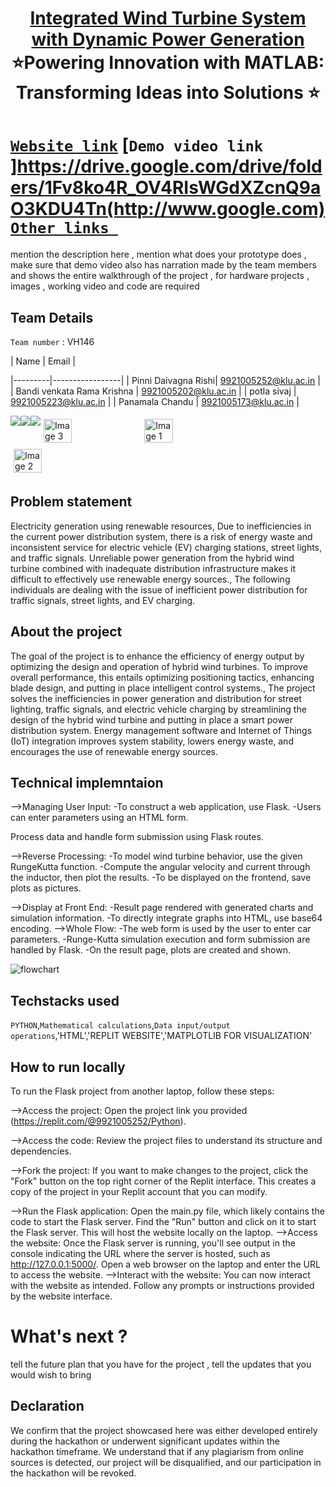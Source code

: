 <h1 align="center" style="border-bottom: none">
    <b>
        <a href="https://www.google.com"> Integrated Wind Turbine System with Dynamic Power Generation </a><br>
    </b>
    ⭐️Powering Innovation with MATLAB: Transforming Ideas into Solutions ⭐️ <br>
</h1>

# [`Website link`](https://7f8ac6f0-1594-4b21-bcf7-6334f88d3913-00-2aq00vlzv3606.sisko.replit.dev/)  [`Demo video link `]https://drive.google.com/drive/folders/1Fv8ko4R_OV4RIsWGdXZcnQ9aO3KDU4Tn(http://www.google.com) [`Other links `](http://www.google.com) 
mention the description here , mention what does your prototype does  , make sure that demo video also has narration made by the team members and shows the entire walkthrough of the project , for hardware projects , images , working video and code are required
## Team Details
`Team number` : VH146

| Name    | Email           |

|---------|-----------------|
| Pinni Daivagna Rishi| 9921005252@klu.ac.in |
| Bandi venkata Rama Krishna | 9921005202@klu.ac.in |
| potla sivaj | 9921005223@klu.ac.in |
| Panamala Chandu | 9921005173@klu.ac.in |

<div style="display: flex; flex-wrap: wrap;">
    <img src="https://photos.app.goo.gl/5oDtXPsccxyDnK346;">
    <img src="https://photos.app.goo.gl/c7jA6vCNqjFTu5Eo6;">
    <img src="https://photos.app.goo.gl/LaQqpzM7v9jupKXV8;">
    <img src="https://encrypted-tbn0.gstatic.com/images?q=tbn:ANd9GcSEwduQ50DEm_tr94tfGWHqAYzzvjb_5oS6ULmejCN2pBlolGfTv8wTwaa64fnt1GThiDc" alt="Image 3" style="width: 30%; margin: 5px;">
       <img src="https://static.vecteezy.com/system/resources/previews/013/688/865/non_2x/modern-color-and-geometric-banner-design-template-on-the-background-of-the-mobile-phone-mobile-modern-poster-marketing-special-offer-promotion-smartphone-mockup-vector.jpg" alt="Image 1" style="width: 30%; margin: 5px;">
    <img src="https://encrypted-tbn0.gstatic.com/images?q=tbn:ANd9GcSECH9uhvdGq0EP6QqG8lzAyjz1F-6V5RyMZrjBGmoIbP5diPgG53mWePJ9RlWVbJuVWCo&usqp=CAU" alt="Image 2" style="width: 30%; margin: 5px;">
</div>

## Problem statement 
Electricity generation using renewable resources, Due to inefficiencies in the current power distribution system, there is a risk of energy waste and inconsistent service for electric vehicle (EV) charging stations, street lights, and traffic signals. Unreliable power generation from the hybrid wind turbine combined with inadequate distribution infrastructure makes it difficult to effectively use renewable energy sources., The following individuals are dealing with the issue of inefficient power distribution for traffic signals, street lights, and EV charging.
## About the project
The goal of the project is to enhance the efficiency of energy output by optimizing the design and operation of hybrid wind turbines. To improve overall performance, this entails optimizing positioning tactics, enhancing blade design, and putting in place intelligent control systems., The project solves the inefficiencies in power generation and distribution for street lighting, traffic signals, and electric vehicle charging by streamlining the design of the hybrid wind turbine and putting in place a smart power distribution system. Energy management software and Internet of Things (IoT) integration improves system stability, lowers energy waste, and encourages the use of renewable energy sources.
## Technical implemntaion 
-->Managing User Input:
-To construct a web application, use Flask.
-Users can enter parameters using an HTML form.

Process data and handle form submission using Flask routes.

-->Reverse Processing:
-To model wind turbine behavior, use the given RungeKutta function.
-Compute the angular velocity and current through the inductor, then plot the results.
-To be displayed on the frontend, save plots as pictures.

-->Display at Front End:
-Result page rendered with generated charts and simulation information.
-To directly integrate graphs into HTML, use base64 encoding.
-->Whole Flow:
-The web form is used by the user to enter car parameters.
-Runge-Kutta simulation execution and form submission are handled by Flask.
-On the result page, plots are created and shown.


![flowchart](https://encrypted-tbn0.gstatic.com/images?q=tbn:ANd9GcSm5X9E8h0kftXOW2B9jORBskdXF12pFKOX_Q&usqp=CAU)

## Techstacks used 
`PYTHON`,`Mathematical calculations`,`Data input/output operations`,'HTML','REPLIT WEBSITE','MATPLOTLIB FOR VISUALIZATION'

## How to run locally 
To run the Flask project from another laptop, follow these steps:

-->Access the project: Open the project link you provided (https://replit.com/@9921005252/Python).

-->Access the code: Review the project files to understand its structure and dependencies.

-->Fork the project: If you want to make changes to the project, click the "Fork" button on the top right corner of the Replit interface. This creates a copy of the project in your Replit account that you can modify.

-->Run the Flask application:
Open the main.py file, which likely contains the code to start the Flask server.
Find the "Run" button and click on it to start the Flask server. This will host the website locally on the laptop.
-->Access the website:
Once the Flask server is running, you'll see output in the console indicating the URL where the server is hosted, such as http://127.0.0.1:5000/.
Open a web browser on the laptop and enter the URL to access the website.
-->Interact with the website:
You can now interact with the website as intended. Follow any prompts or instructions provided by the website interface.

# What's next ?
tell the future plan that you have for the project , tell the updates that you would wish to bring

## Declaration
We confirm that the project showcased here was either developed entirely during the hackathon or underwent significant updates within the hackathon timeframe. We understand that if any plagiarism from online sources is detected, our project will be disqualified, and our participation in the hackathon will be revoked.
